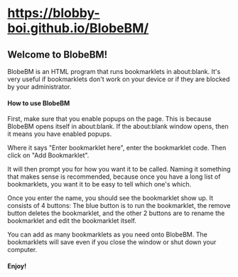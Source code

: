 # https://blobby-boi.github.io/BlobeBM/
## Welcome to BlobeBM!
BlobeBM is an HTML program that runs bookmarklets in about:blank. It's very useful if bookmarklets don't work on your device or if they are blocked by your administrator.
#### How to use BlobeBM
First, make sure that you enable popups on the page. This is because BlobeBM opens itself in about:blank. If the about:blank window opens, then it means you have enabled popups.

Where it says "Enter bookmarklet here", enter the bookmarklet code. Then click on "Add Bookmarklet".

It will then prompt you for how you want it to be called. Naming it something that makes sense is recommended, because once you have a long list of bookmarklets, you want it to be easy to tell which one's which.

Once you enter the name, you should see the bookmarklet show up. It consists of 4 buttons: The blue button is to run the bookmarklet, the remove button deletes the bookmarklet, and the other 2 buttons are to rename the bookmarklet and edit the bookmarklet itself.

You can add as many bookmarklets as you need onto BlobeBM. The bookmarklets will save even if you close the window or shut down your computer.

#### Enjoy!
